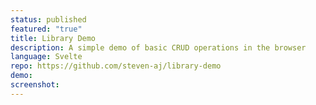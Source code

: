 ```yaml
---
status: published
featured: "true"
title: Library Demo
description: A simple demo of basic CRUD operations in the browser
language: Svelte
repo: https://github.com/steven-aj/library-demo
demo: 
screenshot:
---
```

